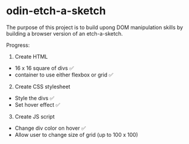 # odin-etch-a-sketch

The purpose of this project is to build upong DOM manipulation skills by building a browser version of an etch-a-sketch.

Progress:

1. Create HTML

- 16 x 16 square of divs ✅
- container to use either flexbox or grid ✅

2. Create CSS stylesheet

- Style the divs ✅
- Set hover effect ✅

3. Create JS script

- Change div color on hover ✅
- Allow user to change size of grid (up to 100 x 100)
